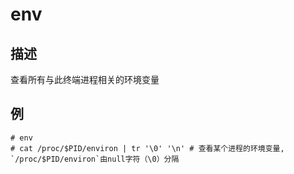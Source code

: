 # env

## 描述

查看所有与此终端进程相关的环境变量

## 例

    # env
    # cat /proc/$PID/environ | tr '\0' '\n' # 查看某个进程的环境变量, `/proc/$PID/environ`由null字符（\0）分隔
